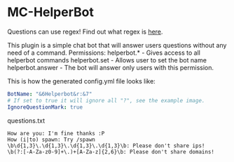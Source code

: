 # MC-HelperBot
Questions can use regex! Find out what regex is [here](https://www.computerhope.com/jargon/r/regex.htm).

This plugin is a simple chat bot that will answer users questions without any need of a command.
Permissions:
    helperbot.* - Gives access to all helperbot commands
    helperbot.set - Allows user to set the bot name
    helperbot.answer - The bot will answer only users with this permission.

This is how the generated config.yml file looks like:
```yml
BotName: "&6Helperbot&r:&7"
# If set to true it will ignore all "?", see the example image.
IgnoreQuestionMark: true
```

questions.txt
```
How are you: I'm fine thanks :P
How (i|to) spawn: Try /spawn
\b\d{1,3}\.\d{1,3}\.\d{1,3}\.\d{1,3}\b: Please don't share ips!
\b(?:[-A-Za-z0-9]+\.)+[A-Za-z]{2,6}\b: Please don't share domains!
```

